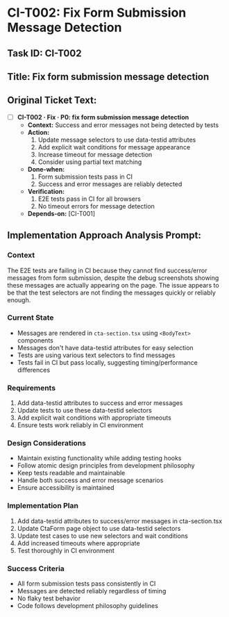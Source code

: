 # CI-T002: Fix Form Submission Message Detection

## Task ID: CI-T002

## Title: Fix form submission message detection

## Original Ticket Text:
- [ ] **CI-T002 · Fix · P0: fix form submission message detection**
    - **Context:** Success and error messages not being detected by tests
    - **Action:**
        1. Update message selectors to use data-testid attributes
        2. Add explicit wait conditions for message appearance
        3. Increase timeout for message detection
        4. Consider using partial text matching
    - **Done‑when:**
        1. Form submission tests pass in CI
        2. Success and error messages are reliably detected
    - **Verification:**
        1. E2E tests pass in CI for all browsers
        2. No timeout errors for message detection
    - **Depends‑on:** [CI-T001]

## Implementation Approach Analysis Prompt:

### Context
The E2E tests are failing in CI because they cannot find success/error messages from form submission, despite the debug screenshots showing these messages are actually appearing on the page. The issue appears to be that the test selectors are not finding the messages quickly or reliably enough.

### Current State
- Messages are rendered in `cta-section.tsx` using `<BodyText>` components
- Messages don't have data-testid attributes for easy selection
- Tests are using various text selectors to find messages
- Tests fail in CI but pass locally, suggesting timing/performance differences

### Requirements
1. Add data-testid attributes to success and error messages
2. Update tests to use these data-testid selectors
3. Add explicit wait conditions with appropriate timeouts
4. Ensure tests work reliably in CI environment

### Design Considerations
- Maintain existing functionality while adding testing hooks
- Follow atomic design principles from development philosophy
- Keep tests readable and maintainable
- Handle both success and error message scenarios
- Ensure accessibility is maintained

### Implementation Plan
1. Add data-testid attributes to success/error messages in cta-section.tsx
2. Update CtaForm page object to use data-testid selectors
3. Update test cases to use new selectors and wait conditions
4. Add increased timeouts where appropriate
5. Test thoroughly in CI environment

### Success Criteria
- All form submission tests pass consistently in CI
- Messages are detected reliably regardless of timing
- No flaky test behavior
- Code follows development philosophy guidelines